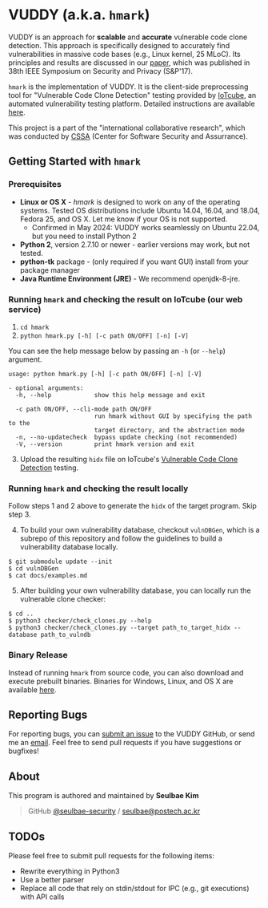 # VUDDY (a.k.a. `hmark`)

VUDDY is an approach for **scalable** and **accurate** vulnerable code clone
detection. This approach is specifically designed to accurately find
vulnerabilities in massive code bases (e.g., Linux kernel, 25 MLoC).
Its principles and results are discussed in our
[paper](https://ccs.korea.ac.kr/pds/SNP17.pdf), which was published in 38th
IEEE Symposium on Security and Privacy (S&P'17).

`hmark` is the implementation of VUDDY. It is the client-side preprocessing
tool for "Vulnerable Code Clone Detection" testing provided by
[IoTcube](https://iotcube.net), an automated vulnerability testing platform.
Detailed instructions are available [here](https://iotcube.net/userguide/manual/hmark).

This project is a part of the "international collaborative research", which
was conducted by [CSSA](https://cssa.korea.ac.kr) (Center for Software
Security and Assurrance).

## Getting Started with `hmark`

### Prerequisites
- **Linux or OS X** - *hmark* is designed to work on any of the operating
  systems. Tested OS distributions include Ubuntu 14.04, 16.04, and 18.04,
  Fedora 25, and OS X. Let me know if your OS is not supported.
  - Confirmed in May 2024: VUDDY works seamlessly on Ubuntu 22.04, but you need
    to install Python 2
- **Python 2**, version 2.7.10 or newer - earlier versions may work, but not
  tested.
- **python-tk** package - (only required if you want GUI) install from your
  package manager
- **Java Runtime Environment (JRE)** - We recommend openjdk-8-jre.

### Running `hmark` and checking the result on IoTcube (our web service)
1. `cd hmark`
2. `python hmark.py [-h] [-c path ON/OFF] [-n] [-V]`

You can see the help message below by passing an `-h` (or `--help`) argument.
```
usage: python hmark.py [-h] [-c path ON/OFF] [-n] [-V]

- optional arguments:
  -h, --help            show this help message and exit

  -c path ON/OFF, --cli-mode path ON/OFF
                        run hmark without GUI by specifying the path to the
                        target directory, and the abstraction mode
  -n, --no-updatecheck  bypass update checking (not recommended)
  -V, --version         print hmark version and exit
```
3. Upload the resulting `hidx` file on IoTcube's [Vulnerable Code Clone
   Detection](https://iotcube.net/process/type/wf1) testing.

### Running `hmark` and checking the result locally
Follow steps 1 and 2 above to generate the `hidx` of the target program.
Skip step 3.

4. To build your own vulnerability database, checkout `vulnDBGen`,
  which is a subrepo of this repository and follow the guidelines
  to build a vulnerability database locally.
  ```
  $ git submodule update --init
  $ cd vulnDBGen
  $ cat docs/examples.md
  ```

5. After building your own vulnerability database, you can locally run the
   vulnerable clone checker:
  ```
  $ cd ..
  $ python3 checker/check_clones.py --help
  $ python3 checker/check_clones.py --target path_to_target_hidx --database path_to_vulndb
  ```

### Binary Release
Instead of running `hmark` from source code, you can also download and execute
prebuilt binaries. Binaries for Windows, Linux, and OS X are available
[here](https://iotcube.net/downloads).

## Reporting Bugs
For reporting bugs, you can [submit an
issue](https://github.com/iotcube/hmark/issues) to the VUDDY GitHub, or send
me an <a href="mailto:seulbae@gatech.edu">email</a>. Feel free to send pull
requests if you have suggestions or bugfixes!

## About
This program is authored and maintained by **Seulbae Kim**
> GitHub [@seulbae-security](https://github.com/seulbae-security) / seulbae@postech.ac.kr

## TODOs
Please feel free to submit pull requests for the following items:
* Rewrite everything in Python3
* Use a better parser
* Replace all code that rely on stdin/stdout for IPC (e.g., git executions) with API calls

